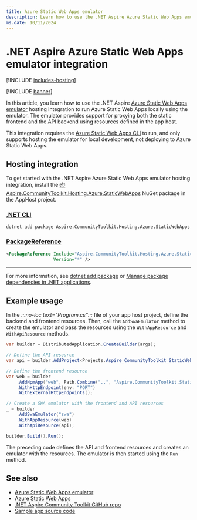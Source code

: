 ```yaml
---
title: Azure Static Web Apps emulator
description: Learn how to use the .NET Aspire Azure Static Web Apps emulator integration to run Azure Static Web Apps locally using the emulator.
ms.date: 10/11/2024
---
```


# .NET Aspire Azure Static Web Apps emulator integration

[!INCLUDE [includes-hosting](../includes/includes-hosting.md)]

[!INCLUDE [banner](includes/banner.md)]

In this article, you learn how to use the .NET Aspire [Azure Static Web Apps emulator](/azure/static-web-apps/local-development) hosting integration to run Azure Static Web Apps locally using the emulator. The emulator provides support for proxying both the static frontend and the API backend using resources defined in the app host.

This integration requires the [Azure Static Web Apps CLI](/azure/static-web-apps/local-development#get-started) to run, and only supports hosting the emulator for local development, not deploying to Azure Static Web Apps.

## Hosting integration

To get started with the .NET Aspire Azure Static Web Apps emulator hosting integration, install the [📦 Aspire.CommunityToolkit.Hosting.Azure.StaticWebApps](https://dev.azure.com/dotnet/CommunityToolkit/_artifacts/feed/CommunityToolkit-MainLatest/NuGet/Aspire.CommunityToolkit.Hosting.Azure.StaticWebApps) NuGet package in the AppHost project.

### [.NET CLI](#tab/dotnet-cli)

```dotnetcli
dotnet add package Aspire.CommunityToolkit.Hosting.Azure.StaticWebApps
```

### [PackageReference](#tab/package-reference)

```xml
<PackageReference Include="Aspire.CommunityToolkit.Hosting.Azure.StaticWebApps"
                  Version="*" />
```

---

For more information, see [dotnet add package](/dotnet/core/tools/dotnet-add-package) or [Manage package dependencies in .NET applications](/dotnet/core/tools/dependencies).

## Example usage

In the _:::no-loc text="Program.cs":::_ file of your app host project, define the backend and frontend resources. Then, call the `AddSwaEmulator` method to create the emulator and pass the resources using the `WithAppResource` and `WithApiResource` methods.

```csharp
var builder = DistributedApplication.CreateBuilder(args);

// Define the API resource
var api = builder.AddProject<Projects.Aspire_CommunityToolkit_StaticWebApps_ApiApp>("api");

// Define the frontend resource
var web = builder
    .AddNpmApp("web", Path.Combine("..", "Aspire.CommunityToolkit.StaticWebApps.WebApp"), "dev")
    .WithHttpEndpoint(env: "PORT")
    .WithExternalHttpEndpoints();

// Create a SWA emulator with the frontend and API resources
_ = builder
    .AddSwaEmulator("swa")
    .WithAppResource(web)
    .WithApiResource(api);

builder.Build().Run();
```

The preceding code defines the API and frontend resources and creates an emulator with the resources. The emulator is then started using the `Run` method.

## See also

- [Azure Static Web Apps emulator](/azure/static-web-apps/local-development)
- [Azure Static Web Apps](/azure/static-web-apps/)
- [.NET Aspire Community Toolkit GitHub repo](https://github.com/CommunityToolkit/Aspire)
- [Sample app source code](https://github.com/CommunityToolkit/Aspire/tree/main/examples/swa)
